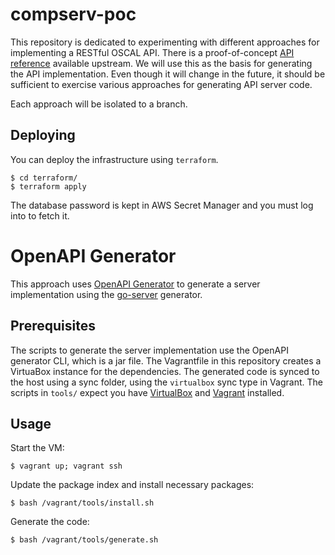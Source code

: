 # compserv-poc

This repository is dedicated to experimenting with different approaches for
implementing a RESTful OSCAL API. There is a proof-of-concept [API
reference](https://github.com/EasyDynamics/oscal-rest) available upstream. We
will use this as the basis for generating the API implementation. Even though
it will change in the future, it should be sufficient to exercise various
approaches for generating API server code.

Each approach will be isolated to a branch.

## Deploying

You can deploy the infrastructure using `terraform`.

```console
$ cd terraform/
$ terraform apply
```

The database password is kept in AWS Secret Manager and you must log into to
fetch it.

# OpenAPI Generator

This approach uses [OpenAPI Generator](https://openapi-generator.tech/) to
generate a server implementation using the
[go-server](https://openapi-generator.tech/docs/generators/go-server/)
generator.

## Prerequisites

The scripts to generate the server implementation use the OpenAPI generator
CLI, which is a jar file. The Vagrantfile in this repository creates a VirtuaBox
instance for the dependencies. The generated code is synced to the host using a
sync folder, using the `virtualbox` sync type in Vagrant. The scripts in
`tools/` expect you have
[VirtualBox](https://www.vagrantup.com/docs/providers/virtualbox) and
[Vagrant](https://www.vagrantup.com/docs/installation) installed.

## Usage

Start the VM:

```console
$ vagrant up; vagrant ssh
```

Update the package index and install necessary packages:

```console
$ bash /vagrant/tools/install.sh
```

Generate the code:

```console
$ bash /vagrant/tools/generate.sh
```
